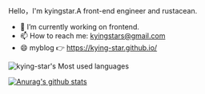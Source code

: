 Hello，I'm kyingstar.A front-end engineer and rustacean. 

 - 🔭 I’m currently working on frontend. 
 - 📫 How to reach me: kyingstars@gmail.com
 - 😄 myblog 👉 https://kying-star.github.io/

![kying-star's Most used languages](https://github-readme-stats.vercel.app/api/top-langs?username=kying-star&show_icons=true&count_private=true&theme=gotham)

[![Anurag's github stats](https://github-readme-stats.vercel.app/api?username=kying-star&theme=radical)](https://github.com/anuraghazra/github-readme-stats)
